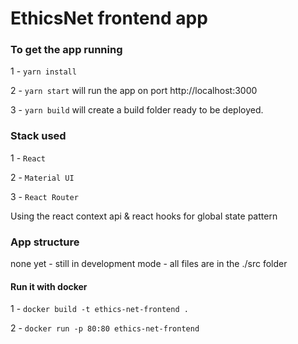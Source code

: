 # EthicsNet frontend app

### To get the app running

1 - `yarn install`

2 - `yarn start` will run the app on port http://localhost:3000

3 - `yarn build` will create a build folder ready to be deployed.


### Stack used

1 - `React`

2 - `Material UI`

3 - `React Router`

Using the react context api & react hooks for global state pattern


### App structure

none yet - still in development mode - all files are in the ./src folder

#### Run it with docker 

1 - `docker build -t ethics-net-frontend .`

2 - `docker run -p 80:80 ethics-net-frontend` 
